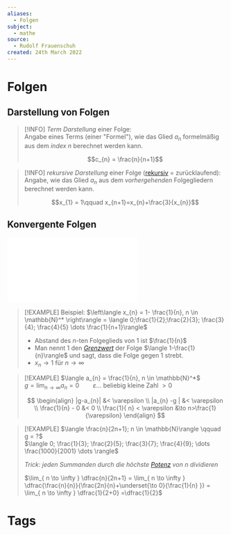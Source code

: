 ```yaml
---
aliases:
  - Folgen
subject:
  - mathe
source:
  - Rudolf Frauenschuh
created: 24th March 2022
---
```


# Folgen

## Darstellung von Folgen

> [!INFO] *Term Darstellung* einer Folge:  
> Angabe eines Terms (einer "Formel"), wie das Glied $a_{n}$ formelmäßig aus dem *index n* berechnet werden kann.  
>
> $$c_{n} = \frac{n}{n+1}$$

> [!INFO] *rekursive Darstellung* einer Folge ([rekursiv](../Softwareentwicklung/DS-Algo/Rekursion.md) = zurücklaufend):  
> Angabe, wie das Glied $a_{n}$ aus dem *vorhergehenden* Folgegliedern berechnet werden kann.  
>
> $$x_{1} = 1\qquad x_{n+1}=x_{n}+\frac{3}{x_{n}}$$

## Konvergente Folgen

![Grenzwert](mathe%20(3)/Grenzwert.md)

> [!EXAMPLE] Beispiel: $\left\langle  x_{n} = 1- \frac{1}{n}, n \in \mathbb{N}^*  \right\rangle = \langle 0;\frac{1}{2};\frac{2}{3}; \frac{3}{4}; \frac{4}{5} \dots \frac{1}{n+1}\rangle$
> - Abstand des $n$-ten Folgeglieds von $1$ ist $\frac{1}{n}$
> - Man nennt $1$ den *[Grenzwert](mathe%20(3)/Grenzwert.md)* der Folge $\langle 1-\frac{1}{n}\rangle$ und sagt, dass die Folge gegen $1$ strebt.
> - $x_{n} \to 1$ für $n\to \infty$

> [!EXAMPLE] $\langle a_{n} = \frac{1}{n}, n \in \mathbb{N}^*$  
> $g = \lim_{ n \to \infty } a_{n} = 0\qquad \varepsilon \dots$ beliebig kleine Zahl $> 0$
>
> $$
> \begin{align}
> |g-a_{n}| &< \varepsilon \\
> |a_{n} -g | &< \varepsilon \\
> \frac{1}{n} - 0 &< 0 \\
> \frac{1}{ n} < \varepsilon &\to n>\frac{1}{\varepsilon}
> \end{align}
> $$

> [!EXAMPLE] $\langle \frac{n}{2n+1}; n \in \mathbb{N}\rangle \qquad g = ?$  
> $\langle 0; \frac{1}{3}; \frac{2}{5}; \frac{3}{7}; \frac{4}{9}; \dots \frac{1000}{2001} \dots \rangle$
> 
> *Trick: jeden Summanden durch die höchste [Potenz](Potenzen.md) von $n$ dividieren*
>
> $\lim_{ n \to \infty } \dfrac{n}{2n+1} = \lim_{ n \to \infty } \dfrac{\frac{n}{n}}{\frac{2n}{n}+\underset{\to 0}{\frac{1}{n} }} = \lim_{ n \to \infty } \dfrac{1}{2+0} =\dfrac{1}{2}$

# Tags
